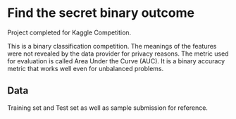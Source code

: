 # Find the secret binary outcome

Project completed for Kaggle Competition.

This is a binary classification competition. The meanings of the features were not revealed by the data provider for privacy reasons. 
The metric used for evaluation is called Area Under the Curve (AUC). It is a binary accuracy metric that works well even for unbalanced problems. 

## Data

Training set and Test set as well as sample submission for reference. 



